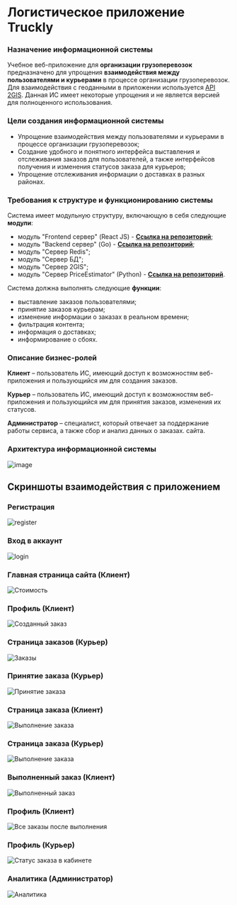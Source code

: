 # Логистическое приложение Truckly
### Назначение информационной системы
Учебное веб-приложение для **организации грузоперевозок** предназначено для упрощения **взаимодействия между пользователями и курьерами** в процессе организации грузоперевозок. Для взаимодействия с геоданными в приложении используется [API 2GIS](https://docs.2gis.com/ru).
Данная ИС имеет некоторые упрощения и не является версией для полноценного использования.
### Цели создания информационной системы
* Упрощение взаимодействия между пользователями и курьерами в
процессе организации грузоперевозок;
* Создание удобного и понятного интерфейса выставления и
отслеживания заказов для пользователей, а также интерфейсов
получения и изменения статусов заказа для курьеров;
* Упрощение отслеживания информации о доставках в разных
районах.
### Требования к структуре и функционированию системы
Система имеет модульную структуру, включающую в себя следующие
**модули**:
* модуль "Frontend сервер" (React JS) - [**Ссылка на репозиторий**](https://github.com/dacore-X/truckly-frontend);
* модуль "Backend сервер" (Go) - [**Ссылка на репозиторий**](https://github.com/dacore-X/truckly);
* модуль "Сервер Redis";
* модуль "Сервер БД";
* модуль "Сервер 2GIS";
* модуль "Сервер PriceEstimator" (Python) - [**Ссылка на репозиторий**](https://github.com/dacore-X/truckly-price-estimator).

Система должна выполнять следующие **функции**:
* выставление заказов пользователями;
* принятие заказов курьерам;
* изменение информации о заказах в реальном времени;
* фильтрация контента;
* информация о доставках;
* информирование о сбоях.

### Описание бизнес-ролей
**Клиент** – пользователь ИС, имеющий доступ к возможностям веб-приложения и пользующийся им для создания заказов.

**Курьер** – пользователь ИС, имеющий доступ к возможностям веб-приложения и пользующийся им для принятия заказов, изменения их статусов.

**Администратор** – специалист, который отвечает за поддержание работы сервиса, а также сбор и анализ данных о заказах.
сайта.
### Архитектура информационной системы
![image](https://github.com/dacore-X/truckly/assets/86720231/2f6a7e98-f286-4433-8a4a-47bb3595d76a)
## Скриншоты взаимодействия с приложением
### Регистрация
![register](https://github.com/dacore-X/truckly/assets/86720231/19433fd2-9a24-4519-aca9-dc63c1d185ce)
### Вход в аккаунт
![login](https://github.com/dacore-X/truckly/assets/86720231/d97defd3-57df-430a-8763-cf6cc6f4842e)
### Главная страница сайта (Клиент)
![Стоимость](https://github.com/dacore-X/truckly/assets/86720231/81282791-8c10-4dfa-bf9c-22754656d851)
### Профиль (Клиент)
![Созданный заказ](https://github.com/dacore-X/truckly/assets/86720231/31bb91a9-0a2d-488d-927a-101f5642c474)
### Страница заказов (Курьер)
![Заказы](https://github.com/dacore-X/truckly/assets/86720231/4da95ba2-773c-405b-b3de-c2139c92dbbb)
### Принятие заказа (Курьер)
![Принятие заказа](https://github.com/dacore-X/truckly/assets/86720231/70e8a864-6ff5-4a7b-a36e-22acd9da0bc6)
### Страница заказа (Клиент)
![Выполнение заказа](https://github.com/dacore-X/truckly/assets/86720231/54706647-4392-4ba2-ad22-4a1e2524d49f)
### Страница заказа (Курьер)
![Выполнение заказа](https://github.com/dacore-X/truckly/assets/86720231/cba9a344-5c9d-4b8b-8945-d3e6fd0db51b)
### Выполненный заказ (Клиент)
![Выполненный заказ](https://github.com/dacore-X/truckly/assets/86720231/4abc1ce9-6394-41bc-b600-4a4691e1b1b7)
### Профиль (Клиент)
![Все заказы после выполнения](https://github.com/dacore-X/truckly/assets/86720231/7dc3350e-7d38-4f02-a9a7-c8f274363f38)
### Профиль (Курьер)
![Статус заказа в кабинете](https://github.com/dacore-X/truckly/assets/86720231/c9f2eb5a-968f-44a7-9437-08371b6627a3)
### Аналитика (Администратор)
![Аналитика](https://github.com/dacore-X/truckly/assets/86720231/a4f3df71-0b07-4a92-9dfe-6d954944f439)







